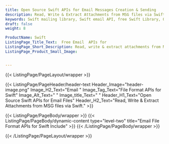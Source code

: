 ```yaml
---
title: Open Source Swift APIs for Email Messages Creation & Sending
description: Read, Write & Extract Attachments from MSG files via Swift. create and send email messages to any SMTP sever.
keywords: Swift mailing library, Swift email API, free Swift Library, Open Source email Library, Swift  MSG  programming, Swift Outlook MSG, Add Attachments to Email,  create  MSG email, Extract email messages, Swift outlook, encode email messages, POP3 support, SMTP support, Parse Email messages, send attachments to multiple users, encode email messages
draft: false
weight: 8

ProductName: Swift
ListingPage_Title_Text:  Free Email  APIs for
ListingPage_Short_Description: Read, write & extract attachments from MSG files via Swift.
ListingPage_Product_Small_Image: 


---
```


{{< ListingPage/PageLayout/wrapper >}}

{{< ListingPage/PageHeader/header-text
Header_Image="header-image.png"
Image_H2_Text="Email "
Image_Tag_Text="File Format APIs for  Swift"
Image_Alt_Text=" "
Image_title_Text=" "
Header_H1_Text="Open Source Swift APIs for Email Files"
Header_H2_Text="Read, Write & Extract Attachments from MSG files via Swift." >}}

{{< ListingPage/PageBody/wrapper >}}
{{< ListingPage/PageBody/dynamic-content type="level-two" title="Email File Format APIs for Swift Include" >}}
{{< /ListingPage/PageBody/wrapper >}}

{{< /ListingPage/PageLayout/wrapper >}}